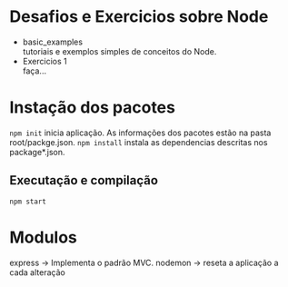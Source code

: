 # Desafios e Exercicios sobre Node

<ul>
    <li>basic_examples</li> tutoriais e exemplos simples de conceitos do Node. 
    <li>Exercicios 1</li> faça...
</ul>

# Instação dos pacotes
```npm init``` inicia aplicação. As informações dos pacotes estão na pasta root/packge.json.
```npm install``` instala as dependencias descritas nos package*.json.

## Executação e compilação
```npm start```

# Modulos
express -> Implementa o padrão MVC.
nodemon -> reseta a aplicação a cada alteração